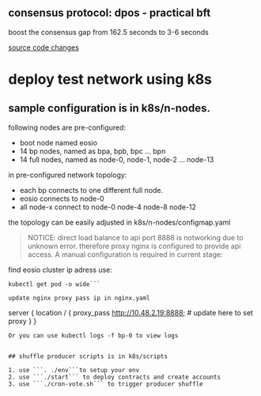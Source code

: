 
## consensus protocol: dpos - practical bft

boost the consensus gap from 162.5 seconds to 3-6 seconds

[source code changes](https://github.com/eosiosg/eos/compare/v1.4.4...eosiosg:feature/dpos-pbft)


# deploy test network using k8s

## sample configuration is in k8s/n-nodes.

following nodes are pre-configured:
- boot node named eosio
- 14 bp nodes, named as bpa, bpb, bpc ... bpn
- 14 full nodes, named as node-0, node-1, node-2 ... node-13

in pre-configured network topology:
- each bp connects to one different full node.
- eosio connects to node-0
- all node-x connect to node-0 node-4 node-8 node-12

the topology can be easily adjusted in k8s/n-nodes/configmap.yaml

> NOTICE: direct load balance to api port 8888 is notworking due to unknown error. therefore proxy nginx is configured to provide api access. A manual configuration is required in current stage:  

find eosio cluster ip adress use:
```
kubectl get pod -o wide```

update nginx proxy pass ip in nginx.yaml
```
server {
  location / {
    proxy_pass http://10.48.2.19:8888; # update here to set proxy
  }
}
```
Or you can use kubectl logs -f bp-0 to view logs


## shuffle producer scripts is in k8s/scripts

1. use ```. ./env```to setup your env
2. use ```./start``` to deploy contracts and create accounts
3. use ```./cron-vote.sh``` to trigger producer shuffle

